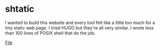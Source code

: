 # shtatic

I wanted to build this website and every tool felt like a little too much for a tiny static web page. I tried HUGO but they're all very similar. I wrote less than 100 lines of POSIX shell that do the job.

[File](https://github.com/pablos123/environment/tree/main/bin/shtatic)

